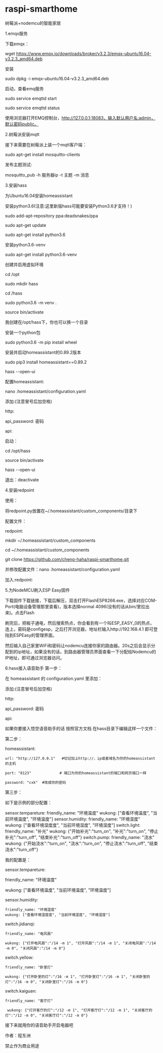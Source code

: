 # raspi-smarthome

 树莓派+nodemcu的智能家居
 
 
1.emqx服务

下载emqx：


wget https://www.emqx.io/downloads/broker/v3.2.3/emqx-ubuntu16.04-v3.2.3_amd64.deb

安装

sudo dpkg -i emqx-ubuntu16.04-v3.2.3_amd64.deb

启动，查看emq服务

sudo service emqttd start

sudo service emqttd status

使用浏览器打开EMQ控制台，http://127.0.0.1:18083，输入默认用户名:admin，默认密码public。

2.树莓派安装mqtt

接下来需要在树莓派上装一个mqtt客户端：

sudo apt-get install mosquitto-clients

发布主题测试:

mosquitto_pub -h 服务器ip -t 主题 -m 消息

3.安装hass

为Ubuntu16.04安装homeassistant


安装python3.6(注意:这里新版hass可能要安装Python3.6才支持！)

sudo add-apt-repository ppa:deadsnakes/ppa

sudo apt-get update

sudo apt-get install python3.6

安装python3.6-venv

sudo apt-get install python3.6-venv

创建并启用虚拟环境

cd /opt

sudo mkdir hass

cd /hass

sudo python3.6 -m venv .

source bin/activate

我创建在/opt/hass下，你也可以换一个目录

安装一个python包

sudo python3.6 -m pip install wheel

安装并启动homeassistant的0.89.2版本

sudo pip3 install homeassistant==0.89.2

hass --open-ui

配置homeassistant:

nano .homeassistant/configuration.yaml

添加:(注意冒号后加空格)

http:

  api_password: 密码
  
api:

启动：

cd /opt/hass

source bin/activate

hass --open-ui

退出：deactivate

4.安装redpoint

使用：


将redpoint.py放置在~/.homeassistant/custom_components/目录下

配置文件：

redpoint:

mkdir ~/.homeassistant/custom_components

cd ~/.homeassistant/custom_components

git clone https://github.com/cheng-haha/raspi-smarthome.git


并修改配置文件：nano .homeassistant/configuration.yaml

加入:redpoint:

5.为NodeMCU刷入ESP Easy固件

下载固件下载链接，下载后解压，双击打开FlashESP8266.exe，选择对应COM-Port(电脑设备管理那里查看)，版本选择normal 4096(没有的话从bin/里拉出来)。点击Flash

刷完后，把板子通电，然后搜索热点，你会看到有一个叫ESP_EASY_0的热点，连上，密码是configesp，之后打开浏览器，地址栏输入http://192.168.4.1 即可登陆到ESPEasy的管理界面。

然后输入自己家里WiFi和密码让nodemcu连接你家的路由器。20s之后会显示分配到的ip地址，如果没有的话，到路由器管理员界面查看一下分配给Nodemcu的IP地址，即可通过浏览器访问。

6.hass接入语音助手
 第一步：

在 homeassistant 的 configuration.yaml 里添加：

添加:(注意冒号后加空格)

http:

  api_password: 密码
  
api:


如果你要接入悟空语音助手的话 按照官方文档 在hass目录下编辑这样一个文件：

第二步：

homeassistant:

    url: "http://127.0.0.1"   #切记加上http://，ip或者域名为你的homeassistant的主机
    
    port: "8123"             # 端口为你的homeassistant的端口和网页端口一样
    
    password: "cxk"  #改成你的密码

第三步：

如下是示例的部分配置：

sensor.tempareture:
  friendly_name: "环境温度"
  wukong: ["查看环境温度", "当前环境温度", "环境温度"]
sensor.humidity:
  friendly_name: "环境湿度"
  wukong: ["查看环境湿度度", "当前环境湿度", "环境湿度"]
switch.light:
  friendly_name: "补光"
  wukong: {"开始补光":"turn_on", "补光":"turn_on", "停止补光":"turn_off", "结束补光":"turn_off"}
switch.pump:
  friendly_name: "浇水"
  wukong: {"开始浇水":"turn_on", "浇水":"turn_on", "停止浇水":"turn_off", "结束浇水":"turn_off"}  

我的配置是：

sensor.tempareture:

  friendly_name: "环境温度"
  
  wukong: ["查看环境温度", "当前环境温度", "环境温度"]
  
sensor.humidity:

	friendly_name: "环境湿度"
 	wukong: ["查看环境湿度度", "当前环境湿度", "环境湿度"]
  
switch.jidianqi:

	friendly_name: "电风扇"
  
  	wukong: {"打开电风扇":"/14 -m 1", "打开风扇":"/14 -m 1", "关闭电风扇":"/14 -m 0", "关闭风扇":"/14 -m 0"}

switch.yellow:

	friendly_name: "卧室灯"
	
  	wukong: {"打开卧室的灯":"/16 -m 1", "打开卧室灯":"/16 -m 1", "关闭卧室的灯":"/16 -m 0", "关闭卧室灯":"/16 -m 0"}
  
switch.kaiguan:

	friendly_name: "客厅灯"
	
  	 wukong: {"打开客厅的灯":"/12 -m 1", "打开客厅灯":"/12 -m 1", "关闭客厅的灯":"/12 -m 0", "关闭客厅灯":"/12 -m 0"}


接下来就用你的语音助手开启电器吧



作者：程东洲  

禁止作为商业用途

